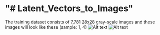 "# Latent_Vectors_to_Images" 
=============

The training dataset consists of 7,781 28x28 gray-scale images and these images will look like these (sample: 1, 4)
![Alt text](images/out_gray1.gif?raw=true "Latent to gray")
![Alt text](images/out_color1.gif?raw=true "Latent to color")
